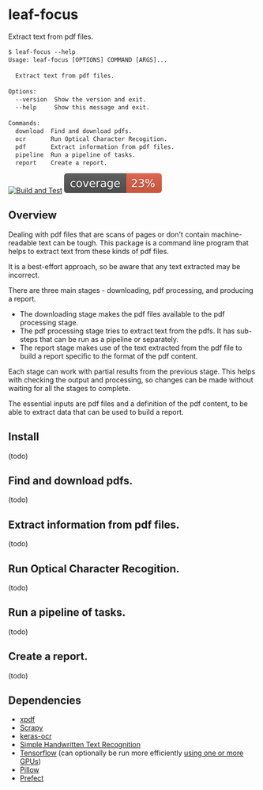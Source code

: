 # leaf-focus

Extract text from pdf files.

```
$ leaf-focus --help
Usage: leaf-focus [OPTIONS] COMMAND [ARGS]...

  Extract text from pdf files.

Options:
  --version  Show the version and exit.
  --help     Show this message and exit.

Commands:
  download  Find and download pdfs.
  ocr       Run Optical Character Recogition.
  pdf       Extract information from pdf files.
  pipeline  Run a pipeline of tasks.
  report    Create a report.
```

[![Build and Test](https://github.com/cofiem/leaf-focus/actions/workflows/build-test.yml/badge.svg)](https://github.com/cofiem/leaf-focus/actions/workflows/build-test.yml)
[![Coverage](coverage.svg)](https://github.com/cofiem/leaf-focus/actions/workflows/build-test.yml)

## Overview

Dealing with pdf files that are scans of pages or don't contain machine-readable text can be tough.
This package is a command line program that helps to extract text from these kinds of pdf files.

It is a best-effort approach, so be aware that any text extracted may be incorrect.

There are three main stages - downloading, pdf processing, and producing a report.

- The downloading stage makes the pdf files available to the pdf processing stage.
- The pdf processing stage tries to extract text from the pdfs.
  It has sub-steps that can be run as a pipeline or separately.
- The report stage makes use of the text extracted from the pdf file to build a report specific to the 
  format of the pdf content.

Each stage can work with partial results from the previous stage.
This helps with checking the output and processing, so changes can be made without waiting for all the stages 
to complete.

The essential inputs are pdf files and a definition of the pdf content,
to be able to extract data that can be used to build a report.

## Install

(todo)

## Find and download pdfs.

(todo)

## Extract information from pdf files.

(todo)

## Run Optical Character Recogition.

(todo)

## Run a pipeline of tasks.

(todo)

## Create a report.

(todo)

## Dependencies

- [xpdf](https://www.xpdfreader.com/download.html)
- [Scrapy](https://docs.scrapy.org/en/latest/index.html)
- [keras-ocr](https://github.com/faustomorales/keras-ocr)
- [Simple Handwritten Text Recognition](https://github.com/githubharald/SimpleHTR)
- [Tensorflow](https://www.tensorflow.org) (can optionally be run more efficiently [using one or more GPUs](https://www.tensorflow.org/install/source_windows#gpu))
- [Pillow](https://python-pillow.org/)
- [Prefect](https://docs.prefect.io/)
